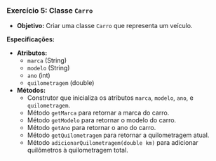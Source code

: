 ### Exercício 5: Classe `Carro`

- **Objetivo:** Criar uma classe `Carro` que representa um veículo.

**Especificações:**

- **Atributos:**
  - `marca` (String)
  - `modelo` (String)
  - `ano` (int)
  - `quilometragem` (double)
- **Métodos:**
  - Construtor que inicializa os atributos `marca`, `modelo`, `ano`, e `quilometragem`.
  - Método `getMarca` para retornar a marca do carro.
  - Método `getModelo` para retornar o modelo do carro.
  - Método `getAno` para retornar o ano do carro.
  - Método `getQuilometragem` para retornar a quilometragem atual.
  - Método `adicionarQuilometragem(double km)` para adicionar quilômetros à quilometragem total.

